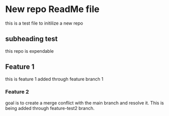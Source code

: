 # New repo ReadMe file 
this is a test file to initilize a new repo

## subheading test
this repo is expendable 

## Feature 1 
this is feature 1 added through feature branch 1

### Feature 2
goal is to create a merge conflict with the main branch and resolve it. This is being added through feature-test2 branch. 
